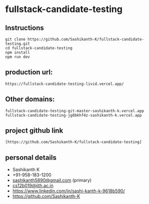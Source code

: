 # fullstack-candidate-testing

## Instructions

```
git clone https://github.com/Sashikanth-K/fullstack-candidate-testing.git
cd fullstack-candidate-testing
npm install
npm run dev
```

## production url:
```
https://fullstack-candidate-testing-livid.vercel.app/
```


## Other domains:
```
fullstack-candidate-testing-git-master-sashikanth-k.vercel.app
fullstack-candidate-testing-jg8bkhf4z-sashikanth-k.vercel.app
```

## project github link 
```
[https://github.com/Sashikanth-K/fullstack-candidate-testing]
```

## personal details

- Sashikanth K
- +91-958-183-1200
- sashikanth5890@gmail.com (primary)
- cs12b019@iith.ac.in
- https://www.linkedin.com/in/sashi-kanth-k-9618b590/
- https://github.com/Sashikanth-K

